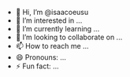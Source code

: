 - 👋 Hi, I’m @isaacoeusu
- 👀 I’m interested in ...
- 🌱 I’m currently learning ...
- 💞️ I’m looking to collaborate on ...
- 📫 How to reach me ...
- 😄 Pronouns: ...
- ⚡ Fun fact: ...

<!---
isaacoeusu/isaacoeusu is a ✨ special ✨ repository because its `README.md` (this file) appears on your GitHub profile.
You can click the Preview link to take a look at your changes.
--->
